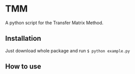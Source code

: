 # TMM
A python script for the Transfer Matrix Method.

## Installation
Just download whole package and run `$ python example.py`

## How to use
